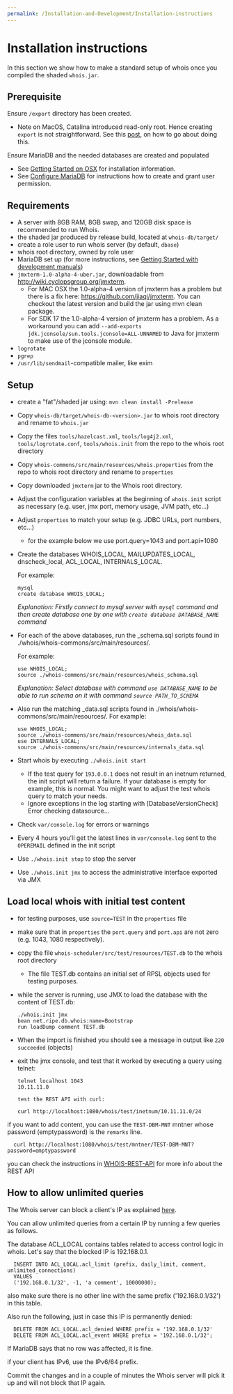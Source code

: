 ```yaml
---
permalink: /Installation-and-Development/Installation-instructions
---
```


# Installation instructions

In this section we show how to make a standard setup of whois once you compiled the shaded `whois.jar`.

## Prerequisite 

Ensure `/export` directory has been created. 
  - Note on MacOS, Catalina introduced read-only root. Hence creating `export` is not straightforward. See this [post](https://derflounder.wordpress.com/2020/01/18/creating-root-level-directories-and-symbolic-links-on-macos-catalina/), on how to go about doing this. 

Ensure MariaDB and the needed databases are created and populated
  - See [Getting Started on OSX](../Installation-and-Development/Getting-started-on-OSX/#getting-started-on-osx) for installation information.
  - See [Configure MariaDB](../Installation-and-Development/Configure-MariaDB/#configure-mariadb) for instructions how to create and grant user permission.

## Requirements

* A server with 8GB RAM, 8GB swap, and 120GB disk space is recommended to run Whois.
* the shaded jar produced by release build, located at `whois-db/target/`
* create a role user to run whois server (by default, `dbase`)
* whois root directory, owned by role user
* MariaDB set up (for more instructions, see [Getting Started with development manuals](../Installation-and-Development/Getting-started-on-OSX/##getting-started-on-osx))
* `jmxterm-1.0-alpha-4-uber.jar`, downloadable from http://wiki.cyclopsgroup.org/jmxterm.
   * For MAC OSX the 1.0-alpha-4 version of jmxterm has a problem but there is a fix here: https://github.com/jiaqi/jmxterm. You can checkout the latest version and build the jar using mvn clean package.
   * For SDK 17 the 1.0-alpha-4 version of jmxterm has a problem. As a workaround you can add `--add-exports jdk.jconsole/sun.tools.jconsole=ALL-UNNAMED` to Java for jmxterm to make use of the jconsole module.
* `logrotate`
* `pgrep`
* `/usr/lib/sendmail`-compatible mailer, like exim

## Setup
* create a "fat"/shaded  jar using:
`mvn clean install -Prelease`
* Copy `whois-db/target/whois-db-<version>.jar` to whois root directory and rename to `whois.jar`
* Copy the files `tools/hazelcast.xml`, `tools/log4j2.xml`, `tools/logrotate.conf`, `tools/whois.init` from the repo to the whois root directory
* Copy `whois-commons/src/main/resources/whois.properties` from the repo to whois root directory and rename to `properties`
* Copy downloaded `jmxterm` jar to the Whois root directory.
* Adjust the configuration variables at the beginning of `whois.init` script as necessary (e.g. user, jmx port, memory usage, JVM path, etc...)
* Adjust `properties` to match your setup (e.g. JDBC URLs, port numbers, etc...)
   * for the example below we use port.query=1043 and port.api=1080
* Create the databases WHOIS_LOCAL, MAILUPDATES_LOCAL, dnscheck_local, ACL_LOCAL, INTERNALS_LOCAL.

   For example:

      mysql
      create database WHOIS_LOCAL;

   <i>Explanation: Firstly connect to mysql server with `mysql` command and then create database one by one with `create database DATABASE_NAME` command</i>
* For each of the above databases, run the _schema.sql scripts found in ./whois/whois-commons/src/main/resources/.

   For example:

      use WHOIS_LOCAL;
      source ./whois-commons/src/main/resources/whois_schema.sql

   <i>Explanation: Select database with command `use DATABASE_NAME` to be able to run schema on it with command `source PATH_TO_SCHEMA`</i>
* Also run the matching _data.sql scripts found in ./whois/whois-commons/src/main/resources/.
   For example: 

      use WHOIS_LOCAL;
      source ./whois-commons/src/main/resources/whois_data.sql
      use INTERNALS_LOCAL;
      source ./whois-commons/src/main/resources/internals_data.sql

* Start whois by executing `./whois.init start`
   * If the test query for `193.0.0.1` does not result in an inetnum returned, the init script will return a failure. If your database is empty for example, this is normal. You might want to adjust the test whois query to match your needs.
   * Ignore exceptions in the log starting with [DatabaseVersionCheck] Error checking datasource...  
* Check `var/console.log` for errors or warnings
* Every 4 hours you'll get the latest lines in `var/console.log` sent to the `OPEREMAIL` defined in the init script
* Use `./whois.init stop` to stop the server
* Use `./whois.init jmx` to access the administrative interface exported via JMX

## Load local whois with initial test content
* for testing purposes, use `source=TEST` in the `properties` file
* make sure that in `properties` the `port.query` and `port.api` are not zero (e.g. 1043, 1080 respectively).
* copy the file `whois-scheduler/src/test/resources/TEST.db` to the whois root directory
  * The file TEST.db contains an initial set of RPSL objects used for testing purposes.
* while the server is running, use JMX to load the database with the content of TEST.db:

      ./whois.init jmx
      bean net.ripe.db.whois:name=Bootstrap
      run loadDump comment TEST.db

* When the import is finished you should see a message in output like `220 succeeded` (objects)
* exit the jmx console, and test that it worked by executing a query using telnet:

      telnet localhost 1043
      10.11.11.0

      test the REST API with curl:

      curl http://localhost:1080/whois/test/inetnum/10.11.11.0/24


if you want to add content, you can use the `TEST-DBM-MNT` mntner whose password (emptypassword) is the `remarks` line.


      curl http://localhost:1080/whois/test/mntner/TEST-DBM-MNT?password=emptypassword


you can check the instructions in [WHOIS-REST-API](../Update-Methods/RESTful-API/#ripe-database-restful-api) for more info about the REST API


## How to allow unlimited queries

The Whois server can block a client's IP as explained [here](../Types-of-Queries/Access-Control-for-Queries/#access-control-for-queries).

You can allow unlimited queries from a certain IP by running a few queries as follows.

The database ACL_LOCAL contains tables related to access control logic in whois. Let's say that the blocked IP is 192.168.0.1.


      INSERT INTO ACL_LOCAL.acl_limit (prefix, daily_limit, comment, unlimited_connections)
      VALUES
      ('192.168.0.1/32', -1, 'a comment', 10000000);

also make sure there is no other line with the same prefix ('192.168.0.1/32') in this table.

Also run the following, just in case this IP is permanently denied:

      DELETE FROM ACL_LOCAL.acl_denied WHERE prefix = '192.168.0.1/32'
      DELETE FROM ACL_LOCAL.acl_event WHERE prefix = '192.168.0.1/32';

If MariaDB says that no row was affected, it is fine.

if your client has IPv6, use the IPv6/64 prefix.

Commit the changes and in a couple of minutes the Whois server will pick it up and will not block that IP again.